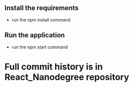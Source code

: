 ## Install the requirements
* run the npm install command

## Run the application
* run the npm start command

# Full commit history is in React_Nanodegree repository
